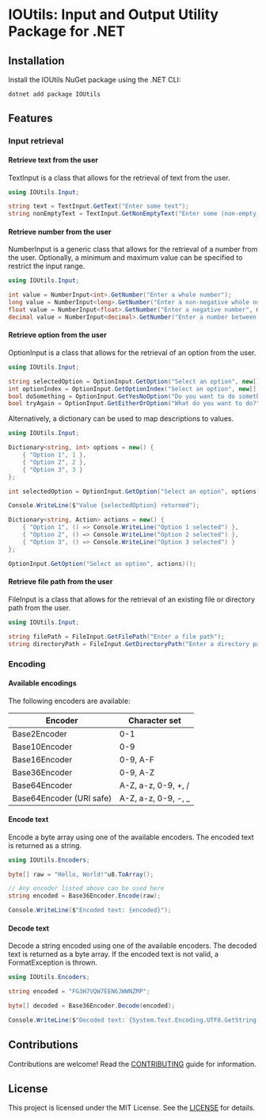 # IOUtils: Input and Output Utility Package for .NET

## Installation

Install the IOUtils NuGet package using the .NET CLI:

```
dotnet add package IOUtils
```

## Features

### Input retrieval

#### Retrieve text from the user

TextInput is a class that allows for the retrieval of text from the user.

```csharp
using IOUtils.Input;

string text = TextInput.GetText("Enter some text");
string nonEmptyText = TextInput.GetNonEmptyText("Enter some (non-empty) text");
```

#### Retrieve number from the user

NumberInput is a generic class that allows for the retrieval of a number from the user. Optionally, a
minimum and maximum value can be specified to restrict the input range.

```csharp
using IOUtils.Input;

int value = NumberInput<int>.GetNumber("Enter a whole number");
long value = NumberInput<long>.GetNumber("Enter a non-negative whole number", min: 0);
float value = NumberInput<float>.GetNumber("Enter a negative number", max: 0);
decimal value = NumberInput<decimal>.GetNumber("Enter a number between 0 and 100", min: 0, max: 100);
```

#### Retrieve option from the user

OptionInput is a class that allows for the retrieval of an option from the user.

```csharp
using IOUtils.Input;

string selectedOption = OptionInput.GetOption("Select an option", new[] { "Option 1", "Option 2", "Option 3" });
int optionIndex = OptionInput.GetOptionIndex("Select an option", new[] { "Option 1", "Option 2", "Option 3" });
bool doSomething = OptionInput.GetYesNoOption("Do you want to do something?");
bool tryAgain = OptionInput.GetEitherOrOption("What do you want to do?", "Try again", "Exit");
```

Alternatively, a dictionary can be used to map descriptions to values.

```csharp
using IOUtils.Input;

Dictionary<string, int> options = new() {
    { "Option 1", 1 },
    { "Option 2", 2 },
    { "Option 3", 3 }
};

int selectedOption = OptionInput.GetOption("Select an option", options);

Console.WriteLine($"Value {selectedOption} returned");

Dictionary<string, Action> actions = new() {
    { "Option 1", () => Console.WriteLine("Option 1 selected") },
    { "Option 2", () => Console.WriteLine("Option 2 selected") },
    { "Option 3", () => Console.WriteLine("Option 3 selected") }
};

OptionInput.GetOption("Select an option", actions)();
```

#### Retrieve file path from the user

FileInput is a class that allows for the retrieval of an existing file or directory path from the user.

```csharp
using IOUtils.Input;

string filePath = FileInput.GetFilePath("Enter a file path");
string directoryPath = FileInput.GetDirectoryPath("Enter a directory path");
```

### Encoding

#### Available encodings

The following encoders are available:

| Encoder                  | Character set       |
|--------------------------|---------------------|
| Base2Encoder             | 0-1                 |
| Base10Encoder            | 0-9                 |
| Base16Encoder            | 0-9, A-F            |
| Base36Encoder            | 0-9, A-Z            |
| Base64Encoder            | A-Z, a-z, 0-9, +, / |
| Base64Encoder (URI safe) | A-Z, a-z, 0-9, -, _ |

#### Encode text

Encode a byte array using one of the available encoders. The encoded text is returned as a string. 

```csharp
using IOUtils.Encoders;

byte[] raw = "Hello, World!"u8.ToArray();

// Any encoder listed above can be used here
string encoded = Base36Encoder.Encode(raw);

Console.WriteLine($"Encoded text: {encoded}");
```

#### Decode text

Decode a string encoded using one of the available encoders. The decoded text is returned as a byte array. If the encoded text is not valid, a FormatException is thrown.

```csharp
using IOUtils.Encoders;

string encoded = "FG3H7VQW7EEN6JWWNZMP";

byte[] decoded = Base36Encoder.Decode(encoded);

Console.WriteLine($"Decoded text: {System.Text.Encoding.UTF8.GetString(decoded)}");
```

## Contributions

Contributions are welcome! Read
the [CONTRIBUTING](https://github.com/Thomas-Shephard/io-utils/blob/main/CONTRIBUTING.md) guide for information.

## License

This project is licensed under the MIT License. See
the [LICENSE](https://github.com/Thomas-Shephard/io-utils/blob/main/LICENSE) for details.